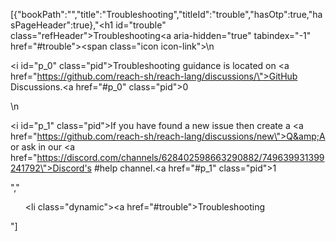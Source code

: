 [{"bookPath":"","title":"Troubleshooting","titleId":"trouble","hasOtp":true,"hasPageHeader":true},"<h1 id=\"trouble\" class=\"refHeader\">Troubleshooting<a aria-hidden=\"true\" tabindex=\"-1\" href=\"#trouble\"><span class=\"icon icon-link\"></span></a></h1>\n<p><i id=\"p_0\" class=\"pid\"></i>Troubleshooting guidance is located on <a href=\"https://github.com/reach-sh/reach-lang/discussions/\">GitHub Discussions</a>.<a href=\"#p_0\" class=\"pid\">0</a></p>\n<p><i id=\"p_1\" class=\"pid\"></i>If you have found a new issue then create a <a href=\"https://github.com/reach-sh/reach-lang/discussions/new\">Q&amp;A</a> or ask in our <a href=\"https://discord.com/channels/628402598663290882/749639931399241792\">Discord's #help</a> channel.<a href=\"#p_1\" class=\"pid\">1</a></p>","<ul><li class=\"dynamic\"><a href=\"#trouble\">Troubleshooting</a></li></ul>"]